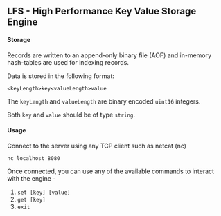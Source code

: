 ## LFS - High Performance Key Value Storage Engine

#### Storage

Records are written to an append-only binary file (AOF) and in-memory hash-tables are used for indexing records.

Data is stored in the following format: 

`<keyLength>key<valueLength>value` 

The `keyLength` and `valueLength` are binary encoded `uint16` integers.

Both `key` and `value` should be of type `string`.

#### Usage

Connect to the server using any TCP client such as netcat (nc)

`nc localhost 8080`

Once connected, you can use any of the available commands to interact with the engine - 

1. `set [key] [value]`
2. `get [key]`
3. `exit`